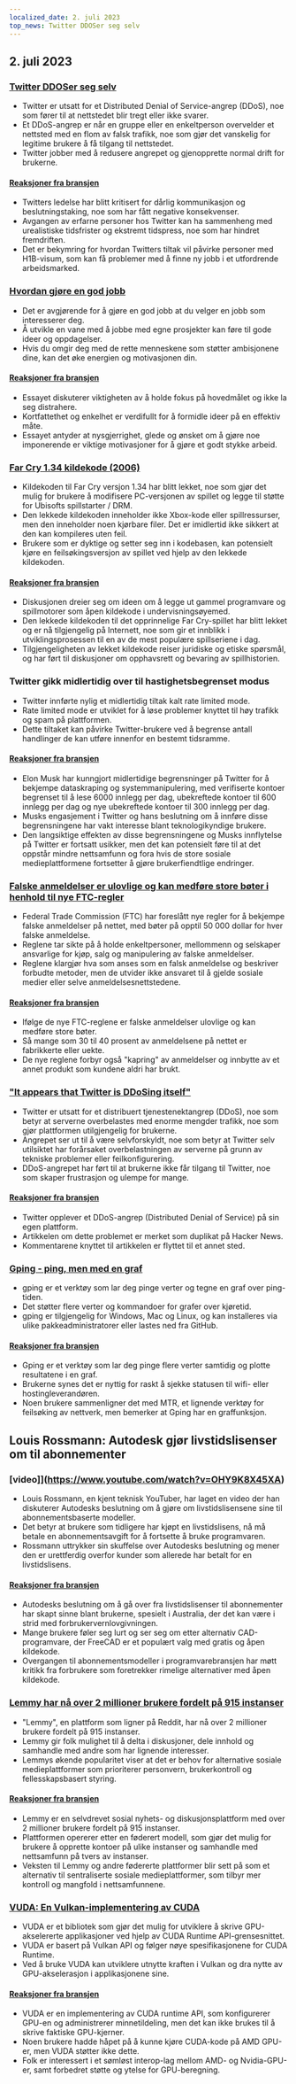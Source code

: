 ```yaml
---
localized_date: 2. juli 2023
top_news: Twitter DDOSer seg selv
---
```




## 2. juli 2023

### [Twitter DDOSer seg selv](https://sfba.social/@sysop408/110639435788921057)

- Twitter er utsatt for et Distributed Denial of Service-angrep (DDoS), noe som fører til at nettstedet blir tregt eller ikke svarer.
- Et DDoS-angrep er når en gruppe eller en enkeltperson overvelder et nettsted med en flom av falsk trafikk, noe som gjør det vanskelig for legitime brukere å få tilgang til nettstedet.
- Twitter jobber med å redusere angrepet og gjenopprette normal drift for brukerne.

#### [Reaksjoner fra bransjen](http://news.ycombinator.com/item?id=36553236)

- Twitters ledelse har blitt kritisert for dårlig kommunikasjon og beslutningstaking, noe som har fått negative konsekvenser.
- Avgangen av erfarne personer hos Twitter kan ha sammenheng med urealistiske tidsfrister og ekstremt tidspress, noe som har hindret fremdriften.
- Det er bekymring for hvordan Twitters tiltak vil påvirke personer med H1B-visum, som kan få problemer med å finne ny jobb i et utfordrende arbeidsmarked.

### [Hvordan gjøre en god jobb](http://paulgraham.com/greatwork.html)

- Det er avgjørende for å gjøre en god jobb at du velger en jobb som interesserer deg.
- Å utvikle en vane med å jobbe med egne prosjekter kan føre til gode ideer og oppdagelser.
- Hvis du omgir deg med de rette menneskene som støtter ambisjonene dine, kan det øke energien og motivasjonen din.

#### [Reaksjoner fra bransjen](http://news.ycombinator.com/item?id=36550615)

- Essayet diskuterer viktigheten av å holde fokus på hovedmålet og ikke la seg distrahere.
- Kortfattethet og enkelhet er verdifullt for å formidle ideer på en effektiv måte.
- Essayet antyder at nysgjerrighet, glede og ønsket om å gjøre noe imponerende er viktige motivasjoner for å gjøre et godt stykke arbeid.

### [Far Cry 1.34 kildekode (2006)](https://archive.org/details/far-cry-1.34-complete)

- Kildekoden til Far Cry versjon 1.34 har blitt lekket, noe som gjør det mulig for brukere å modifisere PC-versjonen av spillet og legge til støtte for Ubisofts spillstarter / DRM.
- Den lekkede kildekoden inneholder ikke Xbox-kode eller spillressurser, men den inneholder noen kjørbare filer. Det er imidlertid ikke sikkert at den kan kompileres uten feil.
- Brukere som er dyktige og setter seg inn i kodebasen, kan potensielt kjøre en feilsøkingsversjon av spillet ved hjelp av den lekkede kildekoden.

#### [Reaksjoner fra bransjen](http://news.ycombinator.com/item?id=36547801)

- Diskusjonen dreier seg om ideen om å legge ut gammel programvare og spillmotorer som åpen kildekode i undervisningsøyemed.
- Den lekkede kildekoden til det opprinnelige Far Cry-spillet har blitt lekket og er nå tilgjengelig på Internett, noe som gir et innblikk i utviklingsprosessen til en av de mest populære spillseriene i dag.
- Tilgjengeligheten av lekket kildekode reiser juridiske og etiske spørsmål, og har ført til diskusjoner om opphavsrett og bevaring av spillhistorien.

### Twitter gikk midlertidig over til hastighetsbegrenset modus

- Twitter innførte nylig et midlertidig tiltak kalt rate limited mode.
- Rate limited mode er utviklet for å løse problemer knyttet til høy trafikk og spam på plattformen.
- Dette tiltaket kan påvirke Twitter-brukere ved å begrense antall handlinger de kan utføre innenfor en bestemt tidsramme.

#### [Reaksjoner fra bransjen](http://news.ycombinator.com/item?id=36552324)

- Elon Musk har kunngjort midlertidige begrensninger på Twitter for å bekjempe dataskraping og systemmanipulering, med verifiserte kontoer begrenset til å lese 6000 innlegg per dag, ubekreftede kontoer til 600 innlegg per dag og nye ubekreftede kontoer til 300 innlegg per dag.
- Musks engasjement i Twitter og hans beslutning om å innføre disse begrensningene har vakt interesse blant teknologikyndige brukere.
- Den langsiktige effekten av disse begrensningene og Musks innflytelse på Twitter er fortsatt usikker, men det kan potensielt føre til at det oppstår mindre nettsamfunn og fora hvis de store sosiale medieplattformene fortsetter å gjøre brukerfiendtlige endringer.

### [Falske anmeldelser er ulovlige og kan medføre store bøter i henhold til nye FTC-regler](https://www.washingtonpost.com/technology/2023/06/30/fake-reviews-online-ftc/)

- Federal Trade Commission (FTC) har foreslått nye regler for å bekjempe falske anmeldelser på nettet, med bøter på opptil 50 000 dollar for hver falske anmeldelse.
- Reglene tar sikte på å holde enkeltpersoner, mellommenn og selskaper ansvarlige for kjøp, salg og manipulering av falske anmeldelser.
- Reglene klargjør hva som anses som en falsk anmeldelse og beskriver forbudte metoder, men de utvider ikke ansvaret til å gjelde sosiale medier eller selve anmeldelsesnettstedene.

#### [Reaksjoner fra bransjen](http://news.ycombinator.com/item?id=36556228)

- Ifølge de nye FTC-reglene er falske anmeldelser ulovlige og kan medføre store bøter.
- Så mange som 30 til 40 prosent av anmeldelsene på nettet er fabrikkerte eller uekte.
- De nye reglene forbyr også "kapring" av anmeldelser og innbytte av et annet produkt som kundene aldri har brukt.

### ["It appears that Twitter is DDoSing itself"](https://sfba.social/@sysop408/110639474671754723)

- Twitter er utsatt for et distribuert tjenestenektangrep (DDoS), noe som betyr at serverne overbelastes med enorme mengder trafikk, noe som gjør plattformen utilgjengelig for brukerne.
- Angrepet ser ut til å være selvforskyldt, noe som betyr at Twitter selv utilsiktet har forårsaket overbelastningen av serverne på grunn av tekniske problemer eller feilkonfigurering.
- DDoS-angrepet har ført til at brukerne ikke får tilgang til Twitter, noe som skaper frustrasjon og ulempe for mange.

#### [Reaksjoner fra bransjen](http://news.ycombinator.com/item?id=36553762)

- Twitter opplever et DDoS-angrep (Distributed Denial of Service) på sin egen plattform.
- Artikkelen om dette problemet er merket som duplikat på Hacker News.
- Kommentarene knyttet til artikkelen er flyttet til et annet sted.

### [Gping - ping, men med en graf](https://github.com/orf/gping)

- gping er et verktøy som lar deg pinge verter og tegne en graf over ping-tiden.
- Det støtter flere verter og kommandoer for grafer over kjøretid.
- gping er tilgjengelig for Windows, Mac og Linux, og kan installeres via ulike pakkeadministratorer eller lastes ned fra GitHub.

#### [Reaksjoner fra bransjen](http://news.ycombinator.com/item?id=36548676)

- Gping er et verktøy som lar deg pinge flere verter samtidig og plotte resultatene i en graf.
- Brukerne synes det er nyttig for raskt å sjekke statusen til wifi- eller hostingleverandøren.
- Noen brukere sammenligner det med MTR, et lignende verktøy for feilsøking av nettverk, men bemerker at Gping har en graffunksjon.

## Louis Rossmann: Autodesk gjør livstidslisenser om til abonnementer

### [video]](https://www.youtube.com/watch?v=OHY9K8X45XA)

- Louis Rossmann, en kjent teknisk YouTuber, har laget en video der han diskuterer Autodesks beslutning om å gjøre om livstidslisensene sine til abonnementsbaserte modeller.
- Det betyr at brukere som tidligere har kjøpt en livstidslisens, nå må betale en abonnementsavgift for å fortsette å bruke programvaren.
- Rossmann uttrykker sin skuffelse over Autodesks beslutning og mener den er urettferdig overfor kunder som allerede har betalt for en livstidslisens.

#### [Reaksjoner fra bransjen](http://news.ycombinator.com/item?id=36547864)

- Autodesks beslutning om å gå over fra livstidslisenser til abonnementer har skapt sinne blant brukerne, spesielt i Australia, der det kan være i strid med forbrukervernlovgivningen.
- Mange brukere føler seg lurt og ser seg om etter alternativ CAD-programvare, der FreeCAD er et populært valg med gratis og åpen kildekode.
- Overgangen til abonnementsmodeller i programvarebransjen har møtt kritikk fra forbrukere som foretrekker rimelige alternativer med åpen kildekode.

### [Lemmy har nå over 2 millioner brukere fordelt på 915 instanser](https://lemmymap.feddit.de)

- "Lemmy", en plattform som ligner på Reddit, har nå over 2 millioner brukere fordelt på 915 instanser.
- Lemmy gir folk mulighet til å delta i diskusjoner, dele innhold og samhandle med andre som har lignende interesser.
- Lemmys økende popularitet viser at det er behov for alternative sosiale medieplattformer som prioriterer personvern, brukerkontroll og fellesskapsbasert styring.

#### [Reaksjoner fra bransjen](http://news.ycombinator.com/item?id=36546425)

- Lemmy er en selvdrevet sosial nyhets- og diskusjonsplattform med over 2 millioner brukere fordelt på 915 instanser.
- Plattformen opererer etter en føderert modell, som gjør det mulig for brukere å opprette kontoer på ulike instanser og samhandle med nettsamfunn på tvers av instanser.
- Veksten til Lemmy og andre fødererte plattformer blir sett på som et alternativ til sentraliserte sosiale medieplattformer, som tilbyr mer kontroll og mangfold i nettsamfunnene.

### [VUDA: En Vulkan-implementering av CUDA](https://github.com/jgbit/vuda)

- VUDA er et bibliotek som gjør det mulig for utviklere å skrive GPU-akselererte applikasjoner ved hjelp av CUDA Runtime API-grensesnittet.
- VUDA er basert på Vulkan API og følger nøye spesifikasjonene for CUDA Runtime.
- Ved å bruke VUDA kan utviklere utnytte kraften i Vulkan og dra nytte av GPU-akselerasjon i applikasjonene sine.

#### [Reaksjoner fra bransjen](http://news.ycombinator.com/item?id=36549637)

- VUDA er en implementering av CUDA runtime API, som konfigurerer GPU-en og administrerer minnetildeling, men det kan ikke brukes til å skrive faktiske GPU-kjerner.
- Noen brukere hadde håpet på å kunne kjøre CUDA-kode på AMD GPU-er, men VUDA støtter ikke dette.
- Folk er interessert i et sømløst interop-lag mellom AMD- og Nvidia-GPU-er, samt forbedret støtte og ytelse for GPU-beregning.

</Steps>
